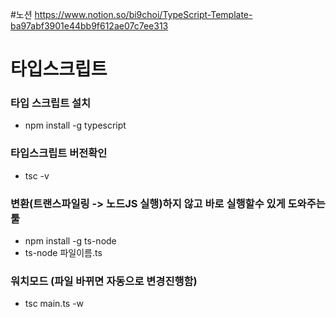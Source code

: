 #노션
https://www.notion.so/bi9choi/TypeScript-Template-ba97abf3901e44bb9f612ae07c7ee313

# 타입스크립트

### 타입 스크립트 설치
* npm install -g typescript 

### 타입스크립트 버전확인
* tsc -v

### 변환(트랜스파일링 -> 노드JS 실행)하지 않고 바로 실행할수 있게 도와주는툴
* npm install -g ts-node
* ts-node 파일이름.ts
### 워치모드 (파일 바뀌면 자동으로 변경진행함)
* tsc main.ts -w

